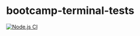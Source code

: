 # bootcamp-terminal-tests

[![Node.js CI](https://github.com/Stan30-sos/bootcamp-terminal-tests/actions/workflows/node.js.yml/badge.svg)](https://github.com/Stan30-sos/bootcamp-terminal-tests/actions/workflows/node.js.yml)
